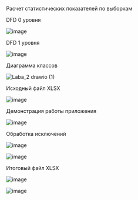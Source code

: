 Расчет статистических показателей по выборкам

DFD 0 уровня

![image](https://github.com/user-attachments/assets/5330eaed-e506-4d52-b349-7ff618c812de)

DFD 1 уровня

![image](https://github.com/user-attachments/assets/3e25bd6d-1028-47f3-b22a-dabf41de6e63)

Диаграмма классов

![Laba_2 drawio (1)](https://github.com/user-attachments/assets/244090f0-d57f-44b3-8dd2-f560f3eac3be)

Исходный файл XLSX

![image](https://github.com/user-attachments/assets/d6939895-ef34-49e2-99a0-a31fa21f66e0)

Демонстрация работы приложения

![image](https://github.com/user-attachments/assets/21b6091a-06a2-479d-bf33-e6059451a12b)

Обработка исключений

![image](https://github.com/user-attachments/assets/0c517f69-f959-4480-933c-8c7b5fd24890)

![image](https://github.com/user-attachments/assets/4e780214-99da-470f-bea1-5aaa54807f60)

Итоговый файл XLSX

![image](https://github.com/user-attachments/assets/046f11a2-d550-4353-87d5-b43b345dca42)

![image](https://github.com/user-attachments/assets/5c4ed3a9-ea7e-4a5f-9c92-ee7a5c9b3172)



